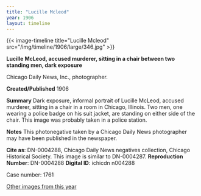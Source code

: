 ```yaml
---
title: "Lucille Mcleod"
year: 1906
layout: timeline
---
```


{{< image-timeline title="Lucille Mcleod" src="/img/timeline/1906/large/346.jpg" >}}


__**Lucille McLeod, accused murderer, sitting in a chair between two standing men, dark exposure**__

Chicago Daily News, Inc., photographer.

**Created/Published**
1906

**Summary**
Dark exposure, informal portrait of Lucille McLeod, accused murderer, sitting in a chair in a room in Chicago, Illinois. Two men, one wearing a police badge on his suit jacket, are standing on either side of the chair. This image was probably taken in a police station.

**Notes**
This photonegative taken by a Chicago Daily News photographer may have been published in the newspaper.

__Cite as__: DN-0004288, Chicago Daily News negatives collection, Chicago Historical Society. This image is similar to DN-0004287.
__Reproduction Number__: DN-0004288
__Digital ID__: ichicdn n004288

Case number: 1761  

[Other images from this year](/historical/timeline/1906)